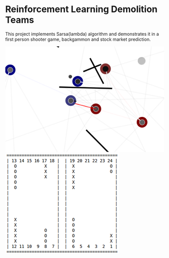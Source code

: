 # Reinforcement Learning Demolition Teams

This project implements Sarsa(lambda) algorithm and demonstrates it in a first person shooter game, backgammon and stock market prediction.

![Alt Text](screenshots/demolition.png)
![Alt Text](screenshots/backgammon.png)

